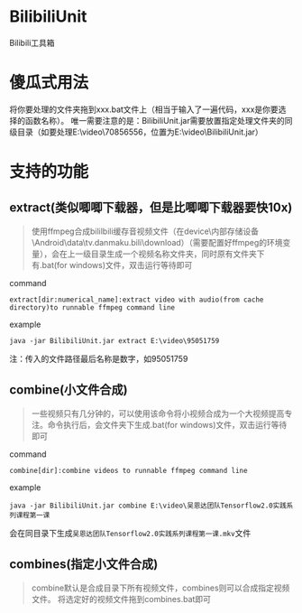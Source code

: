 # BilibiliUnit
Bilibili工具箱

# 傻瓜式用法
将你要处理的文件夹拖到xxx.bat文件上（相当于输入了一遍代码，xxx是你要选择的函数名称）。
唯一需要注意的是：BilibiliUnit.jar需要放置指定处理文件夹的同级目录（如要处理E:\video\70856556，位置为‪E:\video\BilibiliUnit.jar）

# 支持的功能
## extract(类似唧唧下载器，但是比唧唧下载器要快10x)
> 使用ffmpeg合成bililbili缓存音视频文件（在device\内部存储设备\Android\data\tv.danmaku.bili\download）（需要配置好ffmpeg的环境变量），会在上一级目录生成一个视频名称文件夹，同时原有文件夹下有.bat(for windows)文件，双击运行等待即可


command

`extract[dir:numerical_name]:extract video with audio(from cache directory)to runnable ffmpeg command line`

example

`java -jar BilibiliUnit.jar extract E:\video\95051759`

注：传入的文件路径最后名称是数字，如95051759

## combine(小文件合成)
> 一些视频只有几分钟的，可以使用该命令将小视频合成为一个大视频提高专注。命令执行后，会文件夹下生成.bat(for windows)文件，双击运行等待即可

command

`combine[dir]:combine videos to runnable ffmpeg command line`

example

`java -jar BilibiliUnit.jar combine E:\video\吴恩达团队Tensorflow2.0实践系列课程第一课`

会在同目录下生成`吴恩达团队Tensorflow2.0实践系列课程第一课.mkv`文件

## combines(指定小文件合成)
> combine默认是合成目录下所有视频文件，combines则可以合成指定视频文件。
> 将选定好的视频文件拖到combines.bat即可
